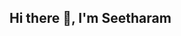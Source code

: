 ##              Hi there 👋, I'm Seetharam

<!--
**Seetharamkoya/Seetharamkoya** is a ✨ _special_ ✨ repository because its `README.md` (this file) appears on your GitHub profile.

I livein Germany and workin on AWS DevOps
[https://user-images.githubusercontent.com/38424194/149140950-2997725a-1d08-4ef6-ac07-05e18b4af72e.png](https://www.linkedin.com/in/seetharamaiah-koya/)



